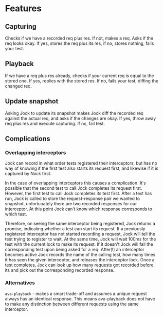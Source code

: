 # Features

## Capturing
Checks if we have a recorded req plus res. If not, makes a req. Asks if the req looks okay. If yes, stores the req plus its res, if no, stores nothing, fails your test.

## Playback
If we have a req plus res already, checks if your current req is equal to the stored one. If yes, replies with the stored res. If no, fails your test, diffing the changed req.

## Update snapshot
Asking Jock to update its snapshot makes Jock diff the recorded req against the actual req, and asks if the changes are okay. If yes, throw away req plus res and execute capturing. If no, fail test.

## Complications

### Overlapping interceptors
Jock can record in what order tests registered their interceptors, but has no way of knowing if the first test also starts its request first, and likewise if it is captured by Nock first.

In the case of overlapping interceptors this causes a complication. It's possible that the second test to call Jock completes its request first. However, the first test to call Jock completes its test first. After a test has run, Jock is called to store the request-response pair we wanted to snapshot, unfortunately there are two recorded responses for our interceptor. At this point Jock can't know which response corresponds to which test.

Therefore, on seeing the same interceptor being registered, Jock returns a promise, indicating whether a test can start its request. If a previously registered interceptor has not started recording a request, Jock will tell the test trying to register to wait. At the same time, Jock will wait 100ms for the test with the current lock to make its request. If it doesn't Jock will fail the corresponding test upon being asked for a req. After(!) an interceptor becomes active Jock records the name of the calling test, how many times it has seen the given interceptor, and releases the interceptor lock. Once a test completes, Jock can look up how many requests got recorded before its and pick out the corresponding recorded response.

### Alternatives
`ava-playback` - makes a smart trade-off and assumes a unique request always has an identical response. This means ava-playback does not have to make any distinction between different requests using the same interceptor.
